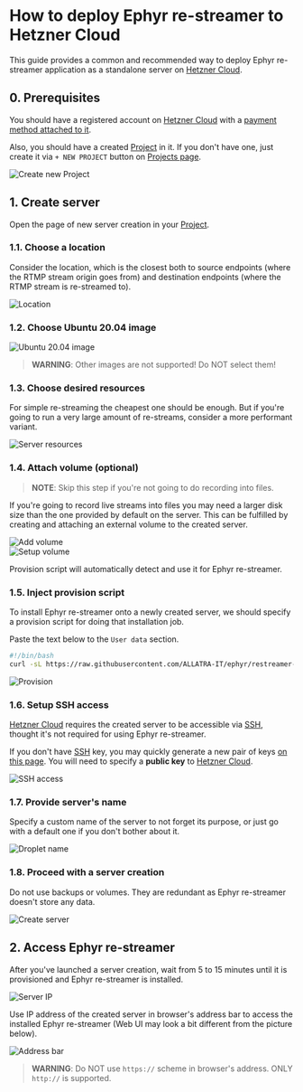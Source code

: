 How to deploy Ephyr re-streamer to Hetzner Cloud
================================================

This guide provides a common and recommended way to deploy Ephyr re-streamer application as a standalone server on [Hetzner Cloud].




## 0. Prerequisites 

You should have a registered account on [Hetzner Cloud] with a [payment method attached to it][1].

Also, you should have a created [Project] in it. If you don't have one, just create it via `+ NEW PROJECT` button on [Projects page][Project].

![Create new Project](images/hcloud_0.jpg)




## 1. Create server

Open the page of new server creation in your [Project].


### 1.1. Choose a location

Consider the location, which is the closest both to source endpoints (where the RTMP stream origin goes from) and destination endpoints (where the RTMP stream is re-streamed to).

![Location](images/hcloud_1.1.jpg)


### 1.2. Choose Ubuntu 20.04 image

![Ubuntu 20.04 image](images/hcloud_1.2.jpg)

> __WARNING__: Other images are not supported! Do NOT select them!


### 1.3. Choose desired resources

For simple re-streaming the cheapest one should be enough. But if you're going to run a very large amount of re-streams, consider a more performant variant.

![Server resources](images/hcloud_1.3.jpg)


### 1.4. Attach volume (optional)

> __NOTE__: Skip this step if you're not going to do recording into files.

If you're going to record live streams into files you may need a larger disk size than the one provided by default on the server. This can be fulfilled by creating and attaching an external volume to the created server.

![Add volume](images/hcloud_1.4.1.jpg)  
![Setup volume](images/hcloud_1.4.2.jpg)

Provision script will automatically detect and use it for Ephyr re-streamer.


### 1.5. Inject provision script

To install Ephyr re-streamer onto a newly created server, we should specify a provision script for doing that installation job.

Paste the text below to the `User data` section.
```bash
#!/bin/bash
curl -sL https://raw.githubusercontent.com/ALLATRA-IT/ephyr/restreamer-v0.2.0-beta.2/components/restreamer/deploy/provision/ubuntu-20-04-x64.sh | bash -s
```

![Provision](images/hcloud_1.5.jpg)


### 1.6. Setup SSH access

[Hetzner Cloud] requires the created server to be accessible via [SSH], thought it's not required for using Ephyr re-streamer.

If you don't have [SSH] key, you may quickly generate a new pair of keys [on this page][2]. You will need to specify a __public key__ to [Hetzner Cloud].

![SSH access](images/hcloud_1.6.jpg)


### 1.7. Provide server's name

Specify a custom name of the server to not forget its purpose, or just go with a default one if you don't bother about it.

![Droplet name](images/hcloud_1.7.jpg)


### 1.8. Proceed with a server creation

Do not use backups or volumes. They are redundant as Ephyr re-streamer doesn't store any data.

![Create server](images/hcloud_1.8.jpg)




## 2. Access Ephyr re-streamer

After you've launched a server creation, wait from 5 to 15 minutes until it is provisioned and Ephyr re-streamer is installed.

![Server IP](images/hcloud_2.jpg)

Use IP address of the created server in browser's address bar to access the installed Ephyr re-streamer (Web UI may look a bit different from the picture below).

![Address bar](images/browser.jpg)

> __WARNING__: Do NOT use `https://` scheme in browser's address. ONLY `http://` is supported. 





[Hetzner Cloud]: https://hetzner.com/cloud
[Project]: https://console.hetzner.cloud/projects
[SSH]: https://en.wikipedia.org/wiki/SSH_(Secure_Shell)

[1]: https://accounts.hetzner.com/account/payment
[2]: https://qsandbox.com/tools/private-public-keygen
